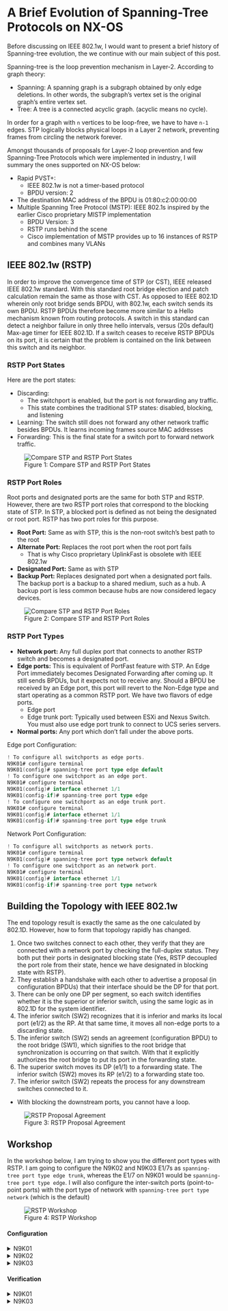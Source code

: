 # A Brief Evolution of Spanning-Tree Protocols on NX-OS

Before discussing on IEEE 802.1w, I would want to present a brief history of Spanning-tree evolution, the we continue with our main subject of this post.

Spanning-tree is the loop prevention mechanism in Layer-2. According to graph theory:

  * Spanning: A spanning graph is a subgraph obtained by only edge deletions. In other words, the subgraph’s vertex set is the original graph’s entire vertex set.
  * Tree: A tree is a connected acyclic graph. (acyclic means no cycle).

In order for a graph with `n` vertices to be loop-free, we have to have `n-1` edges. STP logically blocks physical loops in a Layer 2 network, preventing frames from circling the network forever.

Amongst thousands of proposals for Layer-2 loop prevention and few Spanning-Tree Protocols which were implemented in industry, I will summary the ones supported on NX-OS below:

  * Rapid PVST+:
    * IEEE 802.1w is not a timer-based protocol
    * BPDU version: 2
   * The destination MAC address of the BPDU is 01:80:c2:00:00:00
  * Multiple Spanning Tree Protocol (MSTP): IEEE 802.1s inspired by the earlier Cisco proprietary MISTP implementation
    * BPDU Version: 3
    * RSTP runs behind the scene
    * Cisco implementation of MSTP provides up to 16 instances of RSTP and combines many VLANs

## IEEE 802.1w (RSTP)

In order to improve the convergence time of STP (or CST), IEEE released IEEE 802.1w standard. With this standard root bridge election and patch calculation remain the same as those with CST. As opposed to IEEE 802.1D wherein only root bridge sends BPDU, with 802.1w, each switch sends its own BPDU. RSTP BPDUs therefore become more similar to a Hello mechanism known from routing protocols. A switch in this standard can detect a neighbor failure in only three hello intervals, versus (20s default) Max-age timer for IEEE 802.1D. If a switch ceases to receive RSTP BPDUs on its port, it is certain that the problem is contained on the link between this switch and its neighbor.

### RSTP Port States
Here are the port states:

* Discarding:
  *  The switchport is enabled, but the port is not forwarding any traffic.
  * This state combines the traditional STP states: disabled, blocking, and listening
* Learning: The switch still does not forward any other network traffic besides BPDUs. It learns incoming frames source MAC addresses
* Forwarding: This is the final state for a switch port to forward network traffic.

<figure>
  <img src="https://user-images.githubusercontent.com/31813625/235383468-a48bce44-c193-4a19-8f05-72358a53dabb.png" alt="Compare STP and RSTP Port States">
  <figcaption>Figure 1: Compare STP and RSTP Port States</figcaption>
</figure>

### RSTP Port Roles

Root ports and designated ports are the same for both STP and RSTP. However, there are two RSTP port roles that correspond to the blocking state of STP. In STP, a blocked port is defined as not being the designated or root port. RSTP has two port roles for this purpose.

* **Root Port:** Same as with STP, this is the non-root switch’s best path to the root
* **Alternate Port:** Replaces the root port when the root port fails
  * That is why Cisco proprietary UplinkFast is obsolete with IEEE 802.1w
* **Designated Port:** Same as with STP
* **Backup Port:** Replaces designated port when a designated port fails. The backup port is a backup to a shared medium, such as a hub. A backup port is less common because hubs are now considered legacy devices.

<figure>
  <img src="https://user-images.githubusercontent.com/31813625/235383941-dbbbb622-1252-446e-b6eb-85359902357b.png" alt="Compare STP and RSTP Port Roles">
  <figcaption>Figure 2: Compare STP and RSTP Port Roles</figcaption>
</figure>

### RSTP Port Types

* **Network port:** Any full duplex port that connects to another RSTP switch and becomes a designated port.
* **Edge ports:** This is equivalent of PortFast feature with STP. An Edge Port immediately becomes Designated Forwarding after coming up. It still sends BPDUs, but it expects not to receive any. Should a BPDU be received by an Edge port, this port will revert to the Non-Edge type and start operating as a common RSTP port. We have two flavors of edge ports.
  * Edge port
  * Edge trunk port: Typically used between ESXi and Nexus Switch. You must also use edge port trunk to connect to UCS series servers.
* **Normal ports:** Any port which don’t fall under the above ports.

Edge port Configuration:

```go
! To configure all switchports as edge ports.
N9K01# configure terminal
N9K01(config)# spanning-tree port type edge default
! To configure one switchport as an edge port.
N9K01# configure terminal
N9K01(config)# interface ethernet 1/1
N9K01(config-if)# spanning-tree port type edge
! To configure one switchport as an edge trunk port.
N9K01# configure terminal
N9K01(config)# interface ethernet 1/1
N9K01(config-if)# spanning-tree port type edge trunk
```

Network Port Configuration:

```go
! To configure all switchports as network ports.
N9K01# configure terminal
N9K01(config)# spanning-tree port type network default
! To configure one switchport as an network port.
N9K01# configure terminal
N9K01(config)# interface ethernet 1/1
N9K01(config-if)# spanning-tree port type network
```

## Building the Topology with IEEE 802.1w

The end topology result is exactly the same as the one calculated by 802.1D. However, how to form that topology rapidly has changed.

1. Once two switches connect to each other, they verify that they are connected with a network port by checking the full-duplex status. They both put their ports in designated blocking state (Yes, RSTP decoupled the port role from their state, hence we have designated in blocking state with RSTP).
2. They establish a handshake with each other to advertise a proposal (in configuration BPDUs) that their interface should be the DP for that port.
3. There can be only one DP per segment, so each switch identifies whether it is the superior or inferior switch, using the same logic as in 802.1D for the system identifier.
4. The inferior switch (SW2) recognizes that it is inferior and marks its local port (e1/2) as the RP. At that same time, it moves all non-edge ports to a discarding state.
5. The inferior switch (SW2) sends an agreement (configuration BPDU) to the root bridge (SW1), which signifies to the root bridge that synchronization is occurring on that switch. With that it explicitly authorizes the root bridge to put its port in the forwarding state.
6. The superior switch moves its DP (e1/1) to a forwarding state. The inferior switch (SW2) moves its RP (e1/2) to a forwarding state too.
7. The inferior switch (SW2) repeats the process for any downstream switches connected to it.
  * With blocking the downstream ports, you cannot have a loop.

<figure>
  <img src="https://user-images.githubusercontent.com/31813625/235383740-731084c2-a0b0-4adc-b123-0894e3537d06.png" alt="RSTP Proposal Agreement">
  <figcaption>Figure 3: RSTP Proposal Agreement</figcaption>
</figure>

## Workshop

In the workshop below, I am trying to show you the different port types with RSTP. I am going to configure the N9K02 and N9K03 E1/7s as `spanning-tree port type edge trunk`, whereas the E1/7 on N9K01 would be `spanning-tree port type edge`. I will also configure the inter-switch ports (point-to-point ports) with the port type of network with `spanning-tree port type network` (which is the default)

<figure>
  <img src="https://user-images.githubusercontent.com/31813625/235383872-c6b30bd6-a8c6-41e4-ade0-df2e1a863287.png" alt="RSTP Workshop">
  <figcaption>Figure 4: RSTP Workshop</figcaption>
</figure>

#### Configuration

<details>
 
<summary>N9K01</summary>

```elixir
  configure terminal
    interface ethernet 1/1-2
      spanning-tree port type network
    switchport mode trunk
    exit
    interface ethernet 1/7
      spanning-tree port type edge
    switchport mode access
    switchport access vlan 100
    exit
```
</details>

<details>

<summary>N9K02</summary>

```elixir
  configure terminal
    interface ethernet 1/1 , ethernet 1/3
      spanning-tree port type network
    switchport mode trunk
    exit
    interface ethernet 1/7
      spanning-tree port type edge trunk
    switchport mode trunk
  exit
```
</details>

<details>

<summary>N9K03</summary>

```elixir
  configure terminal
    interface ethernet 1/2 , ethernet 1/3
      spanning-tree port type network
    switchport mode trunk
    exit
    interface ethernet 1/7
      spanning-tree port type edge trunk
    switchport mode trunk
    exit
```
</details>

#### Verification

<details>

<summary>N9K01</summary>

```elixir
N9K01(config)# show interface ethernet 1/1 switchport
Name: Ethernet1/1
  Switchport: Enabled
  Switchport Monitor: Not enabled
  Switchport Isolated : Not enabled
  Switchport Block Multicast: Not enabled
  Switchport Block Unicast: Not enabled
  Operational Mode: trunk
  Access Mode VLAN: 1 (default)
  Trunking Native Mode VLAN: 1 (default)
  Trunking VLANs Allowed: 1-4094
  Voice VLAN: none


N9K01(config)# show interface ethernet 1/7 switchport
Name: Ethernet1/7
  Switchport: Enabled
  Switchport Monitor: Not enabled
  Switchport Isolated : Not enabled
  Switchport Block Multicast: Not enabled
  Switchport Block Unicast: Not enabled
  Operational Mode: access
  Access Mode VLAN: 100 (VLAN0100)
  Trunking Native Mode VLAN: 1 (default)
  Trunking VLANs Allowed: 1-4094
  Voice VLAN: none
```
</details>

<details>

<summary>N9K03</summary>

```elixir
N9K03(config)# show interface ethernet 1/7 switchport
Name: Ethernet1/7
  Switchport: Enabled
  Switchport Monitor: Not enabled
  Switchport Isolated : Not enabled
  Switchport Block Multicast: Not enabled
  Switchport Block Unicast: Not enabled
  Operational Mode: trunk
  Access Mode VLAN: 1 (default)
  Trunking Native Mode VLAN: 1 (default)
  Trunking VLANs Allowed: 1-4094
  Voice VLAN: none
```
</details>